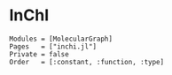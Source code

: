 
# InChI

```@autodocs
Modules = [MolecularGraph]
Pages   = ["inchi.jl"]
Private = false
Order   = [:constant, :function, :type]
```
